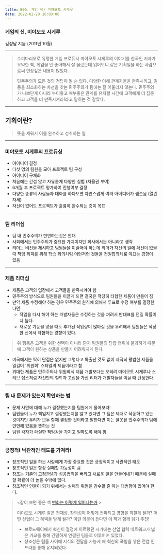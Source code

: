 ```yaml
---
title: B05. 게임 책/ 미야모토 시게루
date: 2022-02-20 10:00:00
---
```


### 게임의 신, 미야모토 시게루
김정남 지음 (2011년 10월)

---

> 수퍼마리오로 유명한 게임 프로듀서 미야모토 시게루의 이야기를 한국인 저자가 요약한 책, 게임을 안 좋아해서 잘 몰랐는데 읽어보니 같은 기획일을 하는 사람으로써 인상깊은 내용이 많았다.
>
> 민주주의가 모든 것의 정답이 될 순 없다. 다양한 이해 관계자들을 만족시키고, 갈등을 최소화하는 차선을 찾는 민주주의가 팀에는 잘 어울리지 않는다. 민주주의가 나쁘단게 아니라 누이좋고 매부좋은 관계를 유지할 시간에 고객에게 더 집중하고 고객을 더 만족시켜라!라고 말하는 것 같았다.


---

## 기획이란?

> 뜻을 세워서 이를 완수하고 성취하는 일

---
### 미야모토 시게루의 프로듀싱
- 아이디어 결정
- 다섯 명의 팀원을 모아 프로젝트 팀 구성
- 아이디어 구체화
- 처음에는 간섭 않고 자유롭게 다양한 실험 (자율권 부여)
- 6개월 후 프로젝트 평가하여 진행여부 결정
- 다양한 종류의 사람들과 대화를 하다보면 자연스럽게 여러 아이디어가 샘솟음 (열린 자세)
- 자신이 없어도 프로젝트가 훌륭히 완수되는 것이 목표

---

### 팀 리더십
 - 팀 내 민주주의가 만연하는것은 반대
 - 사회에서는 민주주의가 중요한 가치이지만 회사에서는 아니라고 생각
- 리더는 비전을 제시하고 팀원들을 이끌어야 하는데 리더가 자신의 일에 확신이 없을 때 책임 회피를 위해 학습 회의처럼 이런저런 것들을 전원합의체로 이끄는 경향이 있음   

---
### 제품 리더십

- 제품은 고객의 입장에서 고객들을 만족시켜야 함
- 민주주의 방식으로 팀원들을 이끌게 되면 결국은 적당히 타협한 제품이 만들어 짐
- 만약 제품 수정해야 하는 경우 민주주의 원칙에 의해서 투표로 수정 여부를 결정한다면
    - 작업을 다시 해야 하는 개발자들은 수정하는 것을 꺼려서 반대표를 던질 확률이 더 높다.
    - 새로운 기능을 넣을 때도 추가된 작업량이 많아질 것을 우려해서 팀원들은 적당한 선에서 타협하는 경향이 있다.

> 위 행동은 고객을 위한 선택이 아니라 단지 팀원들의 담합 행위에 불과하기 때문에 고객이 원하는 상품을 만들기 어려워지게 된다.

- 미국에서는 딱히 단점은 없지만 그렇다고 특출난 것도 없이 지극히 평범한 제품을 일컬어 '위원회' 스타일의 제품이라고 함
- 위대한 제품은 민주주의나 위원회식 제품 개발보다는 오히려 미야모토 시게루나 스티브 잡스처럼 자신만의 철학과 고집을 가진 리더가 개발자들을 이끌 때 탄생한다.

---
### 팀 내 문제가 있는지 확인하는 법

- 문제 사안에 대해 누가 결정했는지를 팀원에게 물어보라!
- 팀원들이 누가 책임지고 결정했는지를 알고 있다면 그 팀은 제대로 작동하고 있는 것이지만 우리가 모두 함께 결정한 것이라고 말한다면 이는 잘못된 민주주의가 팀에 만연해 있음을 뜻하는 것
- 팀원 각자가 확실한 책임감을 가지고 일하도록 해야 함

---

### 긍정적! 낙관적인 태도를 가져라!

- 창조적인 일을 하는 사람에게 가장 중요한 것은 긍정적이고 낙관적인 태도
- 창조적인 일은 항상 실패할 가능성이 큼
- 창조는 기존의 고정관념과 성공법칙을 버리고 새로운 일을 만들어내기 때문에 실패할 확률이 더 높을 수밖에 없다.
- 창조적인 인물이 되기 위해서는 실패의 위험을 감수할 줄 아는 대범함이 있어야 한다.

> <같이 보면 좋은 책 [변화는 어떻게 일어나는가](https://noondayz.github.io/blog/posts/book-change) >
>
> 미야모토 시게루 같은 천재성, 창의성이 어떻게 전파되고 영향을 끼칠게 될까? 어떤 산업이 그 혜택을 받게 될까? 이런 의문이 든다면 이 책과 함께 읽기 추천!
>    - 브로드웨이에서 혁신이 절정에 이르렀던 시기에는 산업 협력 네트워크가 넓은 가교를 통해 긴밀하게 연결된 팀들로 이루어져 있었다.
>   - 창조성은 팀들 사이에 지식의 전달을 가능케 해 혁신의 폭발을 낳은 전염 인프라를 통해 유지되었다.